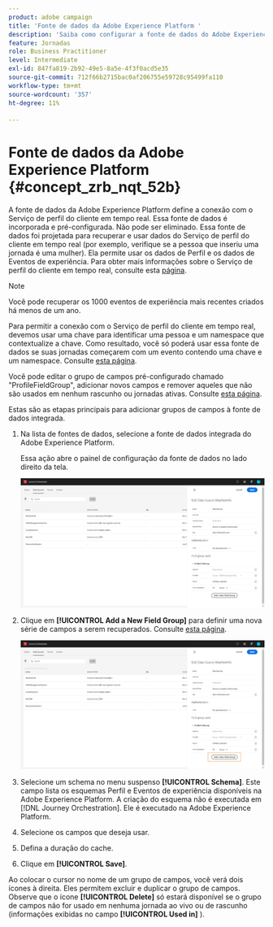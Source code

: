 ```yaml
---
product: adobe campaign
title: 'Fonte de dados da Adobe Experience Platform '
description: 'Saiba como configurar a fonte de dados do Adobe Experience Platform '
feature: Jornadas
role: Business Practitioner
level: Intermediate
exl-id: 847fa819-2b92-49e5-8a5e-4f3f0acd5e35
source-git-commit: 712f66b2715bac0af206755e59728c95499fa110
workflow-type: tm+mt
source-wordcount: '357'
ht-degree: 11%

---
```


# Fonte de dados da Adobe Experience Platform {#concept_zrb_nqt_52b}

A fonte de dados da Adobe Experience Platform define a conexão com o Serviço de perfil do cliente em tempo real. Essa fonte de dados é incorporada e pré-configurada. Não pode ser eliminado. Essa fonte de dados foi projetada para recuperar e usar dados do Serviço de perfil do cliente em tempo real (por exemplo, verifique se a pessoa que inseriu uma jornada é uma mulher). Ela permite usar os dados de Perfil e os dados de Eventos de experiência. Para obter mais informações sobre o Serviço de perfil do cliente em tempo real, consulte esta [página](https://docs.adobe.com/content/help/pt-BR/experience-platform/profile/home.html).

>[!NOTE]
>
>Você pode recuperar os 1000 eventos de experiência mais recentes criados há menos de um ano.

Para permitir a conexão com o Serviço de perfil do cliente em tempo real, devemos usar uma chave para identificar uma pessoa e um namespace que contextualize a chave. Como resultado, você só poderá usar essa fonte de dados se suas jornadas começarem com um evento contendo uma chave e um namespace. Consulte [esta página](../building-journeys/journey.md).

Você pode editar o grupo de campos pré-configurado chamado &quot;ProfileFieldGroup&quot;, adicionar novos campos e remover aqueles que não são usados em nenhum rascunho ou jornadas ativas. Consulte [esta página](../datasource/field-groups.md).

Estas são as etapas principais para adicionar grupos de campos à fonte de dados integrada.

1. Na lista de fontes de dados, selecione a fonte de dados integrada do Adobe Experience Platform.

   Essa ação abre o painel de configuração da fonte de dados no lado direito da tela.

   ![](../assets/journey23.png)

1. Clique em **[!UICONTROL Add a New Field Group]** para definir uma nova série de campos a serem recuperados. Consulte [esta página](../datasource/field-groups.md).

   ![](../assets/journey24.png)

1. Selecione um schema no menu suspenso **[!UICONTROL Schema]**. Este campo lista os esquemas Perfil e Eventos de experiência disponíveis na Adobe Experience Platform. A criação do esquema não é executada em [!DNL Journey Orchestration]. Ele é executado na Adobe Experience Platform.
1. Selecione os campos que deseja usar.
1. Defina a duração do cache.
1. Clique em **[!UICONTROL Save]**.

Ao colocar o cursor no nome de um grupo de campos, você verá dois ícones à direita. Eles permitem excluir e duplicar o grupo de campos. Observe que o ícone **[!UICONTROL Delete]** só estará disponível se o grupo de campos não for usado em nenhuma jornada ao vivo ou de rascunho (informações exibidas no campo **[!UICONTROL Used in]** ).
